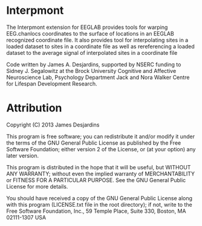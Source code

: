 # Interpmont
The Interpmont extension for EEGLAB provides tools for warping EEG.chanlocs coordinates to the surface of locations in an EEGLAB recognized coordinate file. It also provides tool for interpolating sites in a loaded dataset to sites in a coordinate file as well as rereferencing a loaded dataset to the average signal of interpolated sites in a coordinate file

Code written by James A. Desjardins, supported by NSERC funding to Sidney J. Segalowitz at the Brock University Cognitive and Affective Neuroscience Lab, Psychology Department
Jack and Nora Walker Centre for Lifespan Development Research.

# Attribution

Copyright (C) 2013 James Desjardins

This program is free software; you can redistribute it and/or modify
it under the terms of the GNU General Public License as published by
the Free Software Foundation; either version 2 of the License, or
(at your option) any later version.

This program is distributed in the hope that it will be useful,
but WITHOUT ANY WARRANTY; without even the implied warranty of
MERCHANTABILITY or FITNESS FOR A PARTICULAR PURPOSE.  See the
GNU General Public License for more details.

You should have received a copy of the GNU General Public License
along with this program (LICENSE.txt file in the root directory); if not, write to the Free Software
Foundation, Inc., 59 Temple Place, Suite 330, Boston, MA  02111-1307  USA
